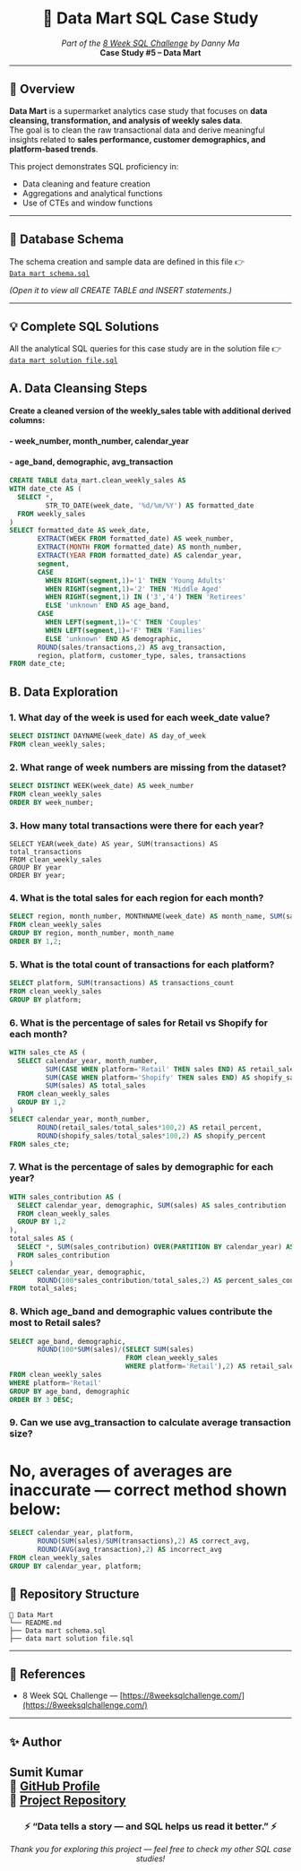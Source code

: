 <h1 align="center">🛒 Data Mart SQL Case Study</h1>

<p align="center">
  <i>Part of the <a href="https://8weeksqlchallenge.com/">8 Week SQL Challenge</a> by Danny Ma</i><br>
  <b>Case Study #5 – Data Mart</b>
</p>

---

## 📘 Overview

**Data Mart** is a supermarket analytics case study that focuses on **data cleansing, transformation, and analysis of weekly sales data**.  
The goal is to clean the raw transactional data and derive meaningful insights related to **sales performance, customer demographics, and platform-based trends**.

This project demonstrates SQL proficiency in:
- Data cleaning and feature creation  
- Aggregations and analytical functions  
- Use of CTEs and window functions  

---

## 🧱 Database Schema

The schema creation and sample data are defined in this file 👉  
[`Data mart schema.sql`](https://github.com/Basavaraj0127/SQL-PROJECTS/blob/main/Data%20Mart/Data%20mart%20schema.sql)

*(Open it to view all CREATE TABLE and INSERT statements.)*

---

## 💡 Complete SQL Solutions

All the analytical SQL queries for this case study are in the solution file 👉  
[`data mart solution file.sql`](https://github.com/Basavaraj0127/SQL-PROJECTS/blob/main/Data%20Mart/data%20mart%20solution%20file.sql)


## A. Data Cleansing Steps

#### Create a cleaned version of the weekly_sales table with additional derived columns:
#### - week_number, month_number, calendar_year
#### - age_band, demographic, avg_transaction
```sql
CREATE TABLE data_mart.clean_weekly_sales AS
WITH date_cte AS (
  SELECT *,
         STR_TO_DATE(week_date, '%d/%m/%Y') AS formatted_date
  FROM weekly_sales
)
SELECT formatted_date AS week_date,
       EXTRACT(WEEK FROM formatted_date) AS week_number,
       EXTRACT(MONTH FROM formatted_date) AS month_number,
       EXTRACT(YEAR FROM formatted_date) AS calendar_year,
       segment,
       CASE 
         WHEN RIGHT(segment,1)='1' THEN 'Young Adults'
         WHEN RIGHT(segment,1)='2' THEN 'Middle Aged'
         WHEN RIGHT(segment,1) IN ('3','4') THEN 'Retirees'
         ELSE 'unknown' END AS age_band,
       CASE 
         WHEN LEFT(segment,1)='C' THEN 'Couples'
         WHEN LEFT(segment,1)='F' THEN 'Families'
         ELSE 'unknown' END AS demographic,
       ROUND(sales/transactions,2) AS avg_transaction,
       region, platform, customer_type, sales, transactions
FROM date_cte;
```

## B. Data Exploration

### 1. What day of the week is used for each week_date value?
```sql
SELECT DISTINCT DAYNAME(week_date) AS day_of_week
FROM clean_weekly_sales;
```

### 2. What range of week numbers are missing from the dataset?
```sql
SELECT DISTINCT WEEK(week_date) AS week_number
FROM clean_weekly_sales
ORDER BY week_number;
```

### 3. How many total transactions were there for each year?
```
SELECT YEAR(week_date) AS year, SUM(transactions) AS total_transactions
FROM clean_weekly_sales
GROUP BY year
ORDER BY year;
```

### 4. What is the total sales for each region for each month?
```sql
SELECT region, month_number, MONTHNAME(week_date) AS month_name, SUM(sales) AS total_sales
FROM clean_weekly_sales
GROUP BY region, month_number, month_name
ORDER BY 1,2;
```

### 5. What is the total count of transactions for each platform?
```sql
SELECT platform, SUM(transactions) AS transactions_count
FROM clean_weekly_sales
GROUP BY platform;
```

### 6. What is the percentage of sales for Retail vs Shopify for each month?
```sql
WITH sales_cte AS (
  SELECT calendar_year, month_number,
         SUM(CASE WHEN platform='Retail' THEN sales END) AS retail_sales,
         SUM(CASE WHEN platform='Shopify' THEN sales END) AS shopify_sales,
         SUM(sales) AS total_sales
  FROM clean_weekly_sales
  GROUP BY 1,2
)
SELECT calendar_year, month_number,
       ROUND(retail_sales/total_sales*100,2) AS retail_percent,
       ROUND(shopify_sales/total_sales*100,2) AS shopify_percent
FROM sales_cte;
```

### 7. What is the percentage of sales by demographic for each year?
```sql
WITH sales_contribution AS (
  SELECT calendar_year, demographic, SUM(sales) AS sales_contribution
  FROM clean_weekly_sales
  GROUP BY 1,2
),
total_sales AS (
  SELECT *, SUM(sales_contribution) OVER(PARTITION BY calendar_year) AS total_sales
  FROM sales_contribution
)
SELECT calendar_year, demographic,
       ROUND(100*sales_contribution/total_sales,2) AS percent_sales_contribution
FROM total_sales;
```

### 8. Which age_band and demographic values contribute the most to Retail sales?
```sql
SELECT age_band, demographic,
       ROUND(100*SUM(sales)/(SELECT SUM(sales)
                             FROM clean_weekly_sales
                             WHERE platform='Retail'),2) AS retail_sales_percentage
FROM clean_weekly_sales
WHERE platform='Retail'
GROUP BY age_band, demographic
ORDER BY 3 DESC;
```

### 9. Can we use avg_transaction to calculate average transaction size?
# No, averages of averages are inaccurate — correct method shown below:
```sql
SELECT calendar_year, platform,
       ROUND(SUM(sales)/SUM(transactions),2) AS correct_avg,
       ROUND(AVG(avg_transaction),2) AS incorrect_avg
FROM clean_weekly_sales
GROUP BY calendar_year, platform;
```

## 📂 Repository Structure
```
📁 Data Mart
└── README.md
├── Data mart schema.sql
├── data mart solution file.sql
```
---

## 🔗 References
- 8 Week SQL Challenge — [https://8weeksqlchallenge.com/](https://8weeksqlchallenge.com/)

---

## ✨ Author
**Sumit Kumar**  
📎 [GitHub Profile](https://github.com/suku-na)  
📂 [Project Repository](https://github.com/suku-na/SQL-PROJECTS/edit/main/8-Week-Challenge/data_mart)
---

<h3 align="center">⚡ “Data tells a story — and SQL helps us read it better.” ⚡</h3>
<p align="center">
  <em>Thank you for exploring this project — feel free to check my other SQL case studies!</em>
</p>
